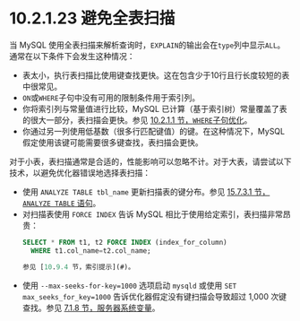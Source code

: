 # 10.2.1.23 避免全表扫描

当 MySQL 使用全表扫描来解析查询时，`EXPLAIN`的输出会在`type`列中显示`ALL`。通常在以下条件下会发生这种情况：

- 表太小，执行表扫描比使用键查找更快。这在包含少于10行且行长度较短的表中很常见。
- `ON`或`WHERE`子句中没有可用的限制条件用于索引列。
- 你将索引列与常量值进行比较，MySQL 已计算（基于索引树）常量覆盖了表的很大一部分，表扫描会更快。参见 [10.2.1.1 节，`WHERE`子句优化](#)。
- 你通过另一列使用低基数（很多行匹配键值）的键。在这种情况下，MySQL 假定使用该键可能需要很多键查找，表扫描会更快。

对于小表，表扫描通常是合适的，性能影响可以忽略不计。对于大表，请尝试以下技术，以避免优化器错误地选择表扫描：

- 使用 `ANALYZE TABLE tbl_name` 更新扫描表的键分布。参见 [15.7.3.1 节，`ANALYZE TABLE` 语句](#)。
- 对扫描表使用 `FORCE INDEX` 告诉 MySQL 相比于使用给定索引，表扫描非常昂贵：
  ```sql
  SELECT * FROM t1, t2 FORCE INDEX (index_for_column)
    WHERE t1.col_name=t2.col_name;

  参见 [10.9.4 节，索引提示](#)。
- 使用 `--max-seeks-for-key=1000` 选项启动 `mysqld` 或使用 `SET max_seeks_for_key=1000` 告诉优化器假定没有键扫描会导致超过 1,000 次键查找。参见 [7.1.8 节，服务器系统变量](#)。

```